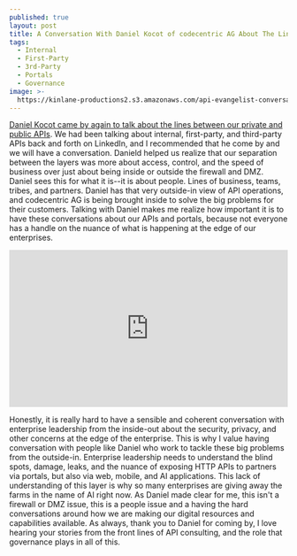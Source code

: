 ```yaml
---
published: true
layout: post
title: A Conversation With Daniel Kocot of codecentric AG About The Lines We Draw Around Our APIs Being Primarily About People
tags:
  - Internal
  - First-Party
  - 3rd-Party
  - Portals
  - Governance
image: >-
  https://kinlane-productions2.s3.amazonaws.com/api-evangelist-conversations/api-evangelist-conversations.jpg
---
```

[Daniel Kocot came by again to talk about the lines between our private and public APIs](https://conversations.apievangelist.com/store/2025-01-30-daniel-kocot-codecentric-ag/). We had been talking about internal, first-party, and third-party APIs back and forth on LinkedIn, and I recommended that he come by and we will have a conversation. Danield helped us realize that our separation between the layers was more about access, control, and the speed of business over just about being inside or outside the firewall and DMZ. Daniel sees this for what it is--it is about people. Lines of business, teams, tribes, and partners. Daniel has that very outside-in view of API operations, and codecentric AG is being brought inside to solve the big problems for their customers. Talking with Daniel makes me realize how important it is to have these conversations about our APIs and portals, because not everyone has a handle on the nuance of what is happening at the edge of our enterprises.

<style>
  .youtube-video {
  aspect-ratio: 16 / 9;
  width: 100%;
}
</style>
<center><iframe class="youtube-video" src="https://www.youtube.com/embed/YAo-U1bgdwM?si=DePRlKjCPkvJjKTl" title="YouTube video player" frameborder="0" allow="accelerometer; autoplay; clipboard-write; encrypted-media; gyroscope; picture-in-picture; web-share" referrerpolicy="strict-origin-when-cross-origin" allowfullscreen></iframe></center>

Honestly, it is really hard to have a sensible and coherent conversation with enterprise leadership from the inside-out about the security, privacy, and other concerns at the edge of the enterprise. This is why I value having conversation with people like Daniel who work to tackle these big problems from the outside-in. Enterprise leadership needs to understand the blind spots, damage, leaks, and the nuance of exposing HTTP APIs to partners via portals, but also via web, mobile, and AI applications. This lack of understanding of this layer is why so many enterprises are giving away the farms in the name of AI right now. As Daniel made clear for me, this isn't a firewall or DMZ issue, this is a people issue and a having the hard conversations around how we are making our digital resources and capabilities available. As always, thank you to Daniel for coming by, I love hearing your stories from the front lines of API consulting, and the role that governance plays in all of this.